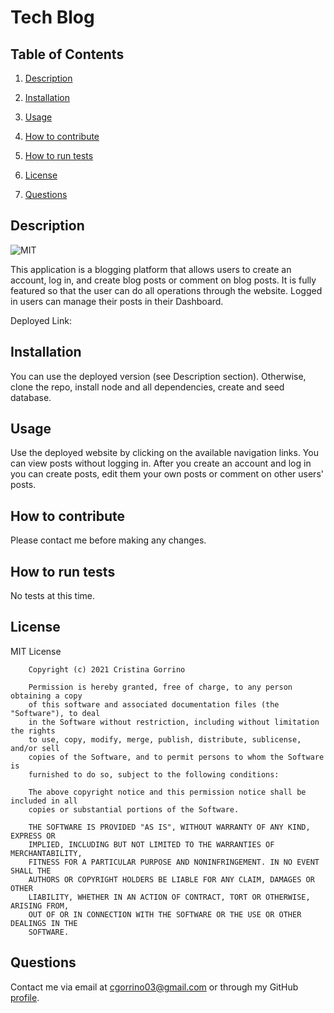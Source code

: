 # Tech Blog

## Table of Contents

1. [Description](#description)

2. [Installation](#installation)

3. [Usage](#usage)

4. [How to contribute](#contribute)

5. [How to run tests](#tests)

6. [License](#license)

7. [Questions](#questions)

<a name="description"></a>
## Description

![MIT](https://img.shields.io/badge/license-MIT-brightgreen)

This application is a blogging platform that allows users to create an account, log in, and create blog posts or comment on blog posts. It is fully featured so that the user can do all operations through the website. Logged in users can manage their posts in their Dashboard.

Deployed Link: 

<a name="installation"></a>
## Installation
    
You can use the deployed version (see Description section). Otherwise, clone the repo, install node and all dependencies, create and seed database.

<a name="usage"></a>
## Usage
    
Use the deployed website by clicking on the available navigation links. You can view posts without logging in. After you create an account and log in you can create posts, edit them your own posts or comment on other users' posts.

<a name="contribute"></a>
## How to contribute
    
Please contact me before making any changes.

<a name="tests"></a>
## How to run tests
    
No tests at this time.

<a name="license"></a>
## License
  
MIT License

        Copyright (c) 2021 Cristina Gorrino
        
        Permission is hereby granted, free of charge, to any person obtaining a copy
        of this software and associated documentation files (the "Software"), to deal
        in the Software without restriction, including without limitation the rights
        to use, copy, modify, merge, publish, distribute, sublicense, and/or sell
        copies of the Software, and to permit persons to whom the Software is
        furnished to do so, subject to the following conditions:
        
        The above copyright notice and this permission notice shall be included in all
        copies or substantial portions of the Software.
        
        THE SOFTWARE IS PROVIDED "AS IS", WITHOUT WARRANTY OF ANY KIND, EXPRESS OR
        IMPLIED, INCLUDING BUT NOT LIMITED TO THE WARRANTIES OF MERCHANTABILITY,
        FITNESS FOR A PARTICULAR PURPOSE AND NONINFRINGEMENT. IN NO EVENT SHALL THE
        AUTHORS OR COPYRIGHT HOLDERS BE LIABLE FOR ANY CLAIM, DAMAGES OR OTHER
        LIABILITY, WHETHER IN AN ACTION OF CONTRACT, TORT OR OTHERWISE, ARISING FROM,
        OUT OF OR IN CONNECTION WITH THE SOFTWARE OR THE USE OR OTHER DEALINGS IN THE
        SOFTWARE.

<a name="questions"></a>
## Questions

Contact me via email at cgorrino03@gmail.com or through my GitHub [profile](https://github.com/cristina-gorrino). 
    
